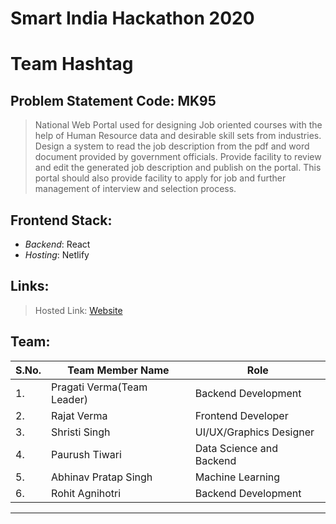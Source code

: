 # Smart India Hackathon 2020

# Team Hashtag

## Problem Statement Code: MK95
> National Web Portal used for designing Job oriented courses with the help of Human Resource data and desirable skill sets from industries. Design a system to read the job description from the pdf and word document provided by government officials. Provide facility to review and edit the generated job description and publish on the portal. This portal should also provide facility to apply for job and further management of interview and selection process.

## Frontend Stack:
- *Backend*: React
- *Hosting*: Netlify

## Links:
> Hosted Link: [Website](http://awsar.netlify.app/)

## Team:

| S.No. | Team Member Name | Role |
| --------------- | --------------- | --------------- |
| 1. | Pragati Verma(Team Leader) | Backend Development |
| 2. | Rajat Verma | Frontend Developer|
| 3. | Shristi Singh | UI/UX/Graphics Designer |
| 4. | Paurush Tiwari | Data Science and Backend |
| 5. | Abhinav Pratap Singh | Machine Learning  |
| 6. |  Rohit Agnihotri| Backend Development |


---
